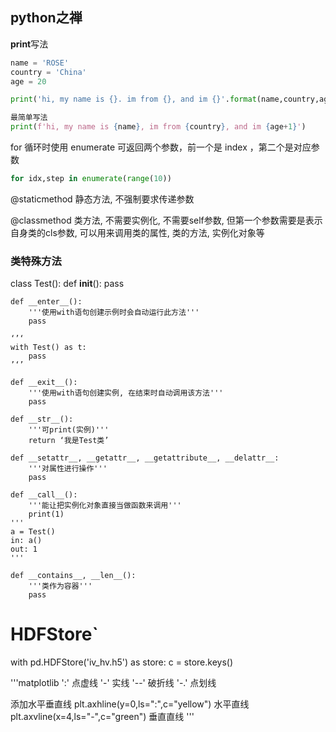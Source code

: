 ## python之禅

**print**写法

```python
name = 'ROSE'
country = 'China'
age = 20

print('hi, my name is {}. im from {}, and im {}'.format(name,country,age))

最简单写法
print(f'hi, my name is {name}, im from {country}, and im {age+1}')
```

for 循环时使用 enumerate 可返回两个参数，前一个是 index ，第二个是对应参数

```python
for idx,step in enumerate(range(10))
```

@staticmethod
静态方法, 不强制要求传递参数

@classmethod
类方法, 不需要实例化, 不需要self参数, 但第一个参数需要是表示自身类的cls参数, 可以用来调用类的属性, 类的方法, 实例化对象等

### 类特殊方法

class Test():
    def __init__():
    	pass

    def __enter__():
        '''使用with语句创建示例时会自动运行此方法'''
        pass

    ‘’‘
    with Test() as t:
        pass
    ’‘’

    def __exit__():
        '''使用with语句创建实例, 在结束时自动调用该方法'''
        pass

    def __str__():
        '''可print(实例)'''
        return ‘我是Test类’

    def __setattr__, __getattr__, __getattribute__, __delattr__:
        '''对属性进行操作'''
        pass

    def __call__():
        '''能让把实例化对象直接当做函数来调用'''
        print(1)
    '''
    a = Test()
    in: a()
    out: 1
    '''

    def __contains__, __len__():
        '''类作为容器'''
        pass

# HDFStore`
with pd.HDFStore('iv_hv.h5') as store:
    c = store.keys()

'''matplotlib
':'  点虚线
'-'  实线
'--' 破折线
'-.' 点划线

添加水平垂直线
plt.axhline(y=0,ls=":",c="yellow") 水平直线
plt.axvline(x=4,ls="-",c="green")  垂直直线
'''

